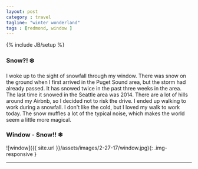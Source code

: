 ```yaml
---
layout: post
category : travel
tagline: "winter wonderland"
tags : [redmond, window ]
---
```

{% include JB/setup %}

### Snow?! ❄️

I woke up to the sight of snowfall through my window. There was snow on the ground when I first arrived in the Puget Sound area, but the storm had already passed. It has snowed twice in the past three weeks in the area. The last time it snowed in the Seattle area was 2014. There are a lot of hills around my Airbnb, so I decided not to risk the drive. I ended up walking to work during a snowfall. I don't like the cold, but I loved my walk to work today. The snow muffles a lot of the typical noise, which makes the world seem a little more magical. 


### Window - Snow!! ❄

![window]({{ site.url }}/assets/images/2-27-17/window.jpg){: .img-responsive }


---
